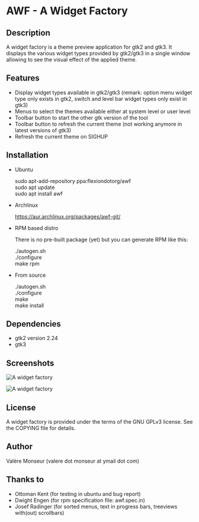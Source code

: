 # AWF - A Widget Factory

## Description

A widget factory is a theme preview application for gtk2 and gtk3.
It displays the various widget types provided by gtk2/gtk3 in a single window allowing to see the visual effect of the applied theme.

## Features

- Display widget types available in gtk2/gtk3 (remark: option menu widget type only exists in gtk2, switch and level bar widget types only exist in gtk3)
- Menus to select the themes available either at system level or user level
- Toolbar button to start the other gtk version of the tool
- Toolbar button to refresh the current theme (not working anymore in latest versions of gtk3)
- Refresh the current theme on SIGHUP

## Installation

- Ubuntu

  sudo apt-add-repository ppa:flexiondotorg/awf  
  sudo apt update  
  sudo apt install awf

- Archlinux

  https://aur.archlinux.org/packages/awf-git/

- RPM based distro

  There is no pre-built package (yet) but you can generate RPM like this:

  ./autogen.sh  
  ./configure  
  make rpm

- From source

  ./autogen.sh  
  ./configure  
  make  
  make install

## Dependencies

- gtk2 version 2.24
- gtk3

## Screenshots

![A widget factory](https://github.com/valr/awf/raw/gh-pages/awf-gtk2.jpg)

![A widget factory](https://github.com/valr/awf/raw/gh-pages/awf-gtk3.jpg)

## License

A widget factory is provided under the terms of the GNU GPLv3 license.
See the COPYING file for details.

## Author

Valère Monseur (valere dot monseur at ymail dot com)

## Thanks to

- Ottoman Kent (for testing in ubuntu and bug report)
- Dwight Engen (for rpm specification file: awf.spec.in)
- Josef Radinger (for sorted menus, text in progress bars, treeviews with(out) scrollbars)
